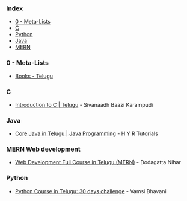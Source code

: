 ### Index

* [0 - Meta-Lists](#0---meta-lists)
* [C](#c)
* [Python](#python)
* [Java](#java)
* [MERN](#mern)


### 0 - Meta-Lists

* [Books - Telugu](https://sites.google.com/nptel.iitm.ac.in/translated-ebook/telugu)


### <a id="c"></a>C

* [Introduction to C \| Telugu](https://www.computerintelugu.com/2012/11/cmenu.html) - Sivanaadh Baazi Karampudi

### <a id="java"></a>Java

* [Core Java in Telugu \| Java Programming](https://www.youtube.com/playlist?list=PLz8gl4BEGkEGYXNZrIRHJUSoxS_FPBrDy) - H Y R Tutorials

### <a id="mern"></a>MERN Web development

* [Web Development Full Course in Telugu (MERN)](https://www.youtube.com/playlist?list=PL2Kd-KQLppEFbfdJHywOu6b_GAjn3LxE1) - Dodagatta Nihar


### <a id="python"></a>Python

* [Python Course in Telugu: 30 days challenge](https://www.youtube.com/playlist?list=PLNgoFk5SYUglQOaXSY8lAlPXmK6tQBHaw) - Vamsi Bhavani


